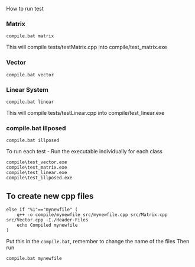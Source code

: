 How to run test 
### Matrix
```
compile.bat matrix
```
This will compile tests/testMatrix.cpp into compile/test_matrix.exe

### Vector
```
compile.bat vector
```

### Linear System
```
compile.bat linear
```
This will compile tests/testLinear.cpp into compile/test_linear.exe

### compile.bat illposed
```
compile.bat illposed
```

To run each test - Run the executable individually for each class
```
compile\test_vector.exe
compile\test_matrix.exe
compile\test_linear.exe
compile\test_illposed.exe
```

## To create new cpp files
```
else if "%1"=="mynewfile" (
    g++ -o compile/mynewfile src/mynewfile.cpp src/Matrix.cpp src/Vector.cpp -I./Header-Files
    echo Compiled mynewfile
)
```
Put this in the `compile.bat`, remember to change the name of the files 
Then run 
```
compile.bat mynewfile
```


